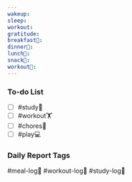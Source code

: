 ```yaml
---
wakeup: 
sleep: 
workout: 
gratitude: 
breakfast🍳: 
dinner🥗: 
lunch🍚: 
snack🍬: 
workout💪:
---
```

### To-do List
- [ ] #study📓
- [ ] #workout🏋️
- [ ] #chores🧺 
- [ ] #play💻

### Daily Report Tags
#meal-log📝 #workout-log💪 #study-log📓 